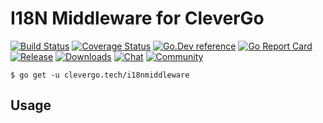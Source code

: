 # I18N Middleware for CleverGo
[![Build Status](https://img.shields.io/travis/clevergo/i18nmiddleware?style=flat-square)](https://travis-ci.org/clevergo/i18nmiddleware)
[![Coverage Status](https://img.shields.io/coveralls/github/clevergo/i18nmiddleware?style=flat-square)](https://coveralls.io/github/clevergo/i18nmiddleware)
[![Go.Dev reference](https://img.shields.io/badge/go.dev-reference-blue?logo=go&logoColor=white&style=flat-square)](https://pkg.go.dev/clevergo.tech/i18nmiddleware?tab=doc)
[![Go Report Card](https://goreportcard.com/badge/github.com/clevergo/i18nmiddleware?style=flat-square)](https://goreportcard.com/report/github.com/clevergo/i18nmiddleware)
[![Release](https://img.shields.io/github/release/clevergo/i18nmiddleware.svg?style=flat-square)](https://github.com/clevergo/i18nmiddleware/releases)
[![Downloads](https://img.shields.io/endpoint?url=https://pkg.clevergo.tech/api/badges/downloads/total/clevergo.tech/i18nmiddleware&style=flat-square)](https://pkg.clevergo.tech/clevergo.tech/i18nmiddleware)
[![Chat](https://img.shields.io/badge/chat-telegram-blue?style=flat-square)](https://t.me/clevergotech)
[![Community](https://img.shields.io/badge/community-forum-blue?style=flat-square&color=orange)](https://forum.clevergo.tech)

```shell
$ go get -u clevergo.tech/i18nmiddleware
```

## Usage

```go

```
